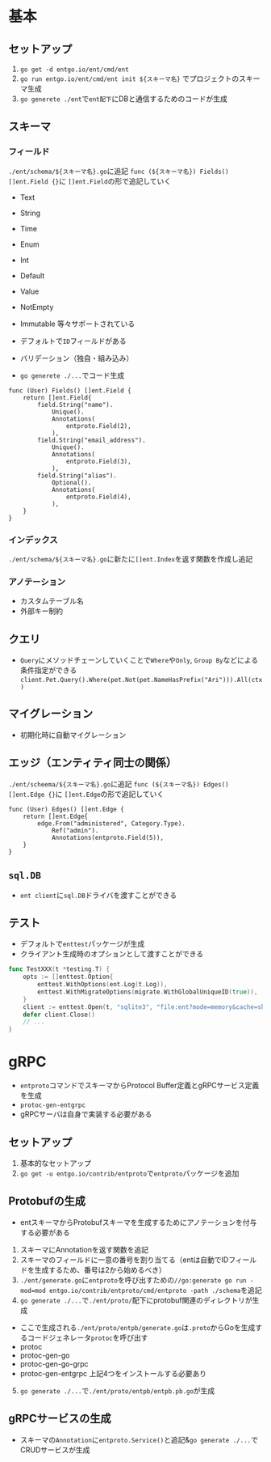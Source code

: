 # 基本

## セットアップ
1. `go get -d entgo.io/ent/cmd/ent`
2. `go run entgo.io/ent/cmd/ent init ${スキーマ名}` でプロジェクトのスキーマ生成
3. `go generete ./ent`で`ent配下`にDBと通信するためのコードが生成

## スキーマ

### フィールド
`./ent/schema/${スキーマ名}.go`に追記
`func (${スキーマ名}) Fields() []ent.Field {}`に `[]ent.Field`の形で追記していく
- Text
- String
- Time
- Enum
- Int
- Default 
- Value
- NotEmpty
- Immutable
等々サポートされている

- デフォルトで`ID`フィールドがある

- バリデーション（独自・組み込み）

- `go generete ./...`でコード生成

```
func (User) Fields() []ent.Field {
	return []ent.Field{
		field.String("name").
			Unique().
			Annotations(
				entproto.Field(2),
			),
		field.String("email_address").
			Unique().
			Annotations(
				entproto.Field(3),
			),
		field.String("alias").
			Optional().
			Annotations(
				entproto.Field(4),
			),
	}
}
```

### インデックス
`./ent/schema/${スキーマ名}.go`に新たに`[]ent.Index`を返す関数を作成し追記

### アノテーション
- カスタムテーブル名
- 外部キー制約

## クエリ
- `Query`にメソッドチェーンしていくことで`Where`や`Only`, `Group By`などによる条件指定ができる
`client.Pet.Query().Where(pet.Not(pet.NameHasPrefix("Ari"))).All(ctx)`

## マイグレーション
- 初期化時に自動マイグレーション

## エッジ（エンティティ同士の関係）
`./ent/scheema/${スキーマ名}.go`に追記
`func (${スキーマ名}) Edges() []ent.Edge {}`に `[]ent.Edge`の形で追記していく

```
func (User) Edges() []ent.Edge {
	return []ent.Edge{
		edge.From("administered", Category.Type).
			Ref("admin").
			Annotations(entproto.Field(5)),
	}
}
```

## `sql.DB`
- `ent client`に`sql.DB`ドライバを渡すことができる

## テスト
- デフォルトで`enttest`パッケージが生成
- クライアント生成時のオプションとして渡すことができる
```Go
func TestXXX(t *testing.T) {
    opts := []enttest.Option{
        enttest.WithOptions(ent.Log(t.Log)),
        enttest.WithMigrateOptions(migrate.WithGlobalUniqueID(true)),
    }
    client := enttest.Open(t, "sqlite3", "file:ent?mode=memory&cache=shared&_fk=1", opts...)
    defer client.Close()
    // ...
}
```



# gRPC
- `entproto`コマンドでスキーマからProtocol Buffer定義とgRPCサービス定義を生成
- `protoc-gen-entgrpc`
- gRPCサーバは自身で実装する必要がある

## セットアップ
1. 基本的なセットアップ
2. `go get -u entgo.io/contrib/entproto`で`entproto`パッケージを追加

## Protobufの生成
- entスキーマからProtobufスキーマを生成するためにアノテーションを付与する必要がある
1. スキーマにAnnotationを返す関数を追記
2. スキーマのフィールドに一意の番号を割り当てる（entは自動でIDフィールドを生成するため、番号は2から始めるべき）
3. `./ent/generate.go`に`entproto`を呼び出すための`//go:generate go run -mod=mod entgo.io/contrib/entproto/cmd/entproto -path ./schema`を追記
4. `go generate ./...`で`./ent/proto/`配下にprotobuf関連のディレクトリが生成
- ここで生成される`./ent/proto/entpb/generate.go`は`.proto`からGoを生成するコードジェネレータ`protoc`を呼び出す
- protoc
- protoc-gen-go
- protoc-gen-go-grpc
- protoc-gen-entgrpc
上記4つをインストールする必要あり

5. `go generate ./...`で`./ent/proto/entpb/entpb.pb.go`が生成

## gRPCサービスの生成
- スキーマの`Annotation`に`entproto.Service()`と追記&`go generate ./...`でCRUDサービスが生成
